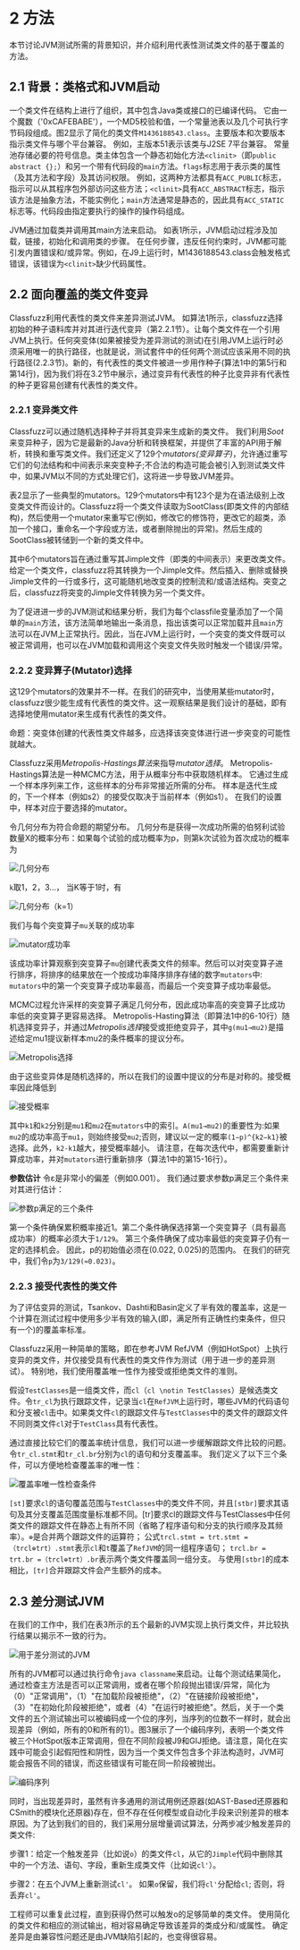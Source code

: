 # 2 方法

本节讨论JVM测试所需的背景知识，并介绍利用代表性测试类文件的基于覆盖的方法。

## 2.1 背景：类格式和JVM启动

一个类文件在结构上进行了组织，其中包含Java类或接口的已编译代码。 它由一个魔数（'0xCAFEBABE'），一个MD5校验和值，一个常量池表以及几个可执行字节码段组成。图2显示了简化的类文件`M1436188543.class`。主要版本和次要版本指示类文件与哪个平台兼容。 例如，主版本51表示该类与J2SE 7平台兼容。 常量池存储必要的符号信息。类主体包含一个静态初始化方法`<clinit>`（即`public abstract {};`）和另一个带有代码段的`main`方法。`flags`标志用于表示类的属性（及其方法和字段）及其访问权限。 例如，这两种方法都具有`ACC_PUBLIC`标志，指示可以从其程序包外部访问这些方法；`<clinit>`具有`ACC_ABSTRACT`标志，指示该方法是抽象方法，不能实例化；`main`方法通常是静态的，因此具有`ACC_STATIC`标志等。代码段由指定要执行的操作的操作码组成。

JVM通过加载类并调用其main方法来启动。 如表1所示，JVM启动过程涉及加载，链接，初始化和调用类的步骤。 在任何步骤，违反任何约束时，JVM都可能引发内置错误和/或异常。例如，在J9上运行时，M1436188543.class会触发格式错误，该错误为`<clinit>`缺少代码属性。

## 2.2 面向覆盖的类文件变异

Classfuzz利用代表性的类文件来差异测试JVM。 如算法1所示，classfuzz选择初始的种子语料库并对其进行迭代变异（第2.2.1节）。让每个类文件在一个引用JVM上执行。任何突变体(如果被接受为差异测试的测试)在引用JVM上运行时必须采用唯一的执行路径，也就是说，测试套件中的任何两个测试应该采用不同的执行路径(2.2.3节)。新的，有代表性的类文件被进一步用作种子(算法1中的第5行和第14行)，因为我们将在3.2节中展示，通过变异有代表性的种子比变异非有代表性的种子更容易创建有代表性的类文件。

### 2.2.1 变异类文件

Classfuzz可以通过随机选择种子并将其变异来生成新的类文件。 我们利用*Soot*来变异种子，因为它是最新的Java分析和转换框架，并提供了丰富的API用于解析，转换和重写类文件。我们还定义了129个*mutators(变异算子)*，允许通过重写它们的句法结构和中间表示来突变种子;不合法的构造可能会被引入到测试类文件中，如果JVM以不同的方式处理它们，这将进一步导致JVM差异。

表2显示了一些典型的mutators。129个mutators中有123个是为在语法级别上改变类文件而设计的。Classfuzz将一个类文件读取为SootClass(即类文件的内部结构)，然后使用一个mutator来重写它(例如，修改它的修饰符，更改它的超类，添加一个接口，重命名一个字段或方法，或者删除抛出的异常)。然后生成的SootClass被转储到一个新的类文件中。

其中6个mutators旨在通过重写其Jimple文件（即类的中间表示）来更改类文件。给定一个类文件，classfuzz将其转换为一个Jimple文件。然后插入、删除或替换Jimple文件的一行或多行，这可能随机地改变类的控制流和/或语法结构。突变之后，classfuzz将突变的Jimple文件转换为另一个类文件。

为了促进进一步的JVM测试和结果分析，我们为每个classfile变量添加了一个简单的`main`方法，该方法简单地输出一条消息，指出该类可以正常加载并且`main`方法可以在JVM上正常执行。因此，当在JVM上运行时，一个突变的类文件既可以被正常调用，也可以在JVM加载和调用这个突变文件失败时触发一个错误/异常。

### 2.2.2 变异算子(Mutator)选择

这129个mutators的效果并不一样。在我们的研究中，当使用某些mutator时，classfuzz很少能生成有代表性的类文件。这一观察结果是我们设计的基础，即有选择地使用mutator来生成有代表性的类文件。

命题：突变体创建的代表性类文件越多，应选择该突变体进行进一步突变的可能性就越大。

Classfuzz采用*Metropolis-Hastings算法*来指导*mutator选择*。 Metropolis-Hastings算法是一种MCMC方法，用于从概率分布中获取随机样本。 它通过生成一个样本序列来工作，这些样本的分布非常接近所需的分布。 样本是迭代生成的，下一个样本（例如s2）的接受仅取决于当前样本（例如s1）。 在我们的设置中，样本对应于要选择的mutator。

令几何分布为符合命题的期望分布。 几何分布是获得一次成功所需的伯努利试验数量X的概率分布：如果每个试验的成功概率为p，则第k次试验为首次成功的概率为

![几何分布](几何分布.png)

`k`取1，2，3...， 当K等于1时，有

![几何分布（k=1）](几何分布（k=1）.png)

我们与每个突变算子`mu`关联的成功率

![mutator成功率](mutator成功率.png)

该成功率计算观察到突变算子`mu`创建代表类文件的频率。然后可以对突变算子进行排序，将排序的结果放在一个按成功率降序排序存储的数字`mutators`中: `mutators`中的第一个突变算子成功率最高，而最后一个突变算子成功率最低。

MCMC过程允许采样的突变算子满足几何分布，因此成功率高的突变算子比成功率低的突变算子更容易选择。 Metropolis-Hasting算法（即算法1中的6-10行）随机选择变异子，并通过*Metropolis选择*接受或拒绝变异子，其中`g(mu1→mu2)`是描述给定mu1提议新样本mu2的条件概率的提议分布。

![Metropolis选择](Metropolis选择.png)

由于这些变异体是随机选择的，所以在我们的设置中提议的分布是对称的。接受概率因此降低到

![接受概率](接受概率.png)

其中`k1`和`k2`分别是`mu1`和`mu2`在`mutators`中的索引。`A(mu1→mu2)`的重要性为:如果`mu2`的成功率高于`mu1`，则始终接受`mu2`;否则，建议以一定的概率`(1−p)^{k2−k1}`被选择。此外，`k2-k1`越大，接受概率越小。 请注意，在每次迭代中，都需要重新计算成功率，并对`mutators`进行重新排序（算法1中的第15-16行）。

**参数估计** 令ε是非常小的偏差（例如0.001）。 我们通过要求参数p满足三个条件来对其进行估计：

![参数p满足的三个条件](参数p满足的三个条件.png)

第一个条件确保累积概率接近1。第二个条件确保选择第一个突变算子（具有最高成功率）的概率必须大于`1/129`。 第三个条件确保了成功率最低的突变算子仍有一定的选择机会。 因此，p的初始值必须在(0.022, 0.025)的范围内。 在我们的研究中，我们令`p`为`3/129(≈0.023)`。

### 2.2.3 接受代表性的类文件

为了评估变异的测试，Tsankov、Dashti和Basin定义了半有效的覆盖率，这是一个计算在测试过程中使用多少半有效的输入(即，满足所有正确性约束条件，但只有一个)的覆盖率标准。

Classfuzz采用一种简单的策略，即在参考JVM RefJVM（例如HotSpot）上执行变异的类文件，并仅接受具有代表性的类文件作为测试（用于进一步的差异测试）。 特别地，我们使用覆盖唯一性作为接受或拒绝类文件的准则。

假设`TestClasses`是一组类文件，而`cl`（`cl \notin TestClasses`）是候选类文件。令`tr_cl`为执行跟踪文件，记录当`cl`在`RefJVM`上运行时，哪些JVM的代码语句和分支被`cl`击中。如果类文件`cl`的跟踪文件与`TestClasses`中的类文件的跟踪文件不同则类文件`cl`对于`TestClass`具有代表性。

通过直接比较它们的覆盖率统计信息，我们可以进一步缓解跟踪文件比较的问题。令`tr_cl.stmt`和`tr_cl.br`分别为`cl`的语句和分支覆盖率。 我们定义了以下三个条件，可以方便地检查覆盖率的唯一性：

![覆盖率唯一性检查条件](覆盖率唯一性检查条件.png)

`[st]`要求`cl`的语句覆盖范围与`TestClasses`中的类文件不同，并且`[stbr]`要求其语句及其分支覆盖范围度量标准都不同。[tr]要求cl的跟踪文件与TestClasses中任何类文件的跟踪文件在静态上有所不同（省略了程序语句和分支的执行顺序及其频率）。`⊕`是合并两个跟踪文件的运算符； 公式`trcl.stmt = trt.stmt =（trcl⊕trt）.stmt`表示`cl`和`t`覆盖了`RefJVM`的同一组程序语句； `trcl.br = trt.br =（trcl⊕trt）.br`表示两个类文件覆盖同一组分支。 与使用`[stbr]`的成本相比，`[tr]`合并跟踪文件会产生额外的成本。

## 2.3 差分测试JVM

在我们的工作中，我们在表3所示的五个最新的JVM实现上执行类文件，并比较执行结果以揭示不一致的行为。

![用于差分测试的JVM](用于差分测试的JVM.png)

所有的JVM都可以通过执行命令`java classname`来启动。让每个测试结果简化，通过检查主方法是否可以正常调用，或者在哪个阶段抛出错误/异常，简化为（0）"正常调用"，（1）"在加载阶段被拒绝"，（2）"在链接阶段被拒绝"，（3）"在初始化阶段被拒绝"，或者（4）"在运行时被拒绝"。然后，关于一个类文件的五个测试输出可以被编码成一个位的序列，当序列的位数不一样时，就会出现差异（例如，所有的0和所有的1）。图3展示了一个编码序列，表明一个类文件被三个HotSpot版本正常调用，但在不同阶段被J9和GIJ拒绝。请注意，简化在实践中可能会引起假阳性和阴性，因为当一个类文件包含多个非法构造时，JVM可能会报告不同的错误，而这些错误有可能在同一阶段被抛出。

![编码序列](编码序列.png)

同时，当出现差异时，虽然有许多通用的测试用例还原器(如AST-Based还原器和CSmith的模块化还原器)存在，但不存在任何模型或自动化手段来识别差异的根本原因。为了达到我们的目的，我们采用分层增量调试算法，分两步减少触发差异的类文件:

步骤1：给定一个触发差异（比如说`o`）的类文件`cl`，从它的`Jimple`代码中删除其中的一个方法、语句、字段，重新生成类文件（比如说`cl'`）。

步骤2：在五个JVM上重新测试`cl'`。 如果`o`保留，我们将`cl'`分配给`cl`; 否则，将丢弃`cl'`。

工程师可以重复此过程，直到获得仍然可以触发o的足够简单的类文件。 使用简化的类文件和相应的测试输出，相对容易确定导致该差异的类成分和/或属性。 确定差异是由兼容性问题还是由JVM缺陷引起的，也变得很容易。